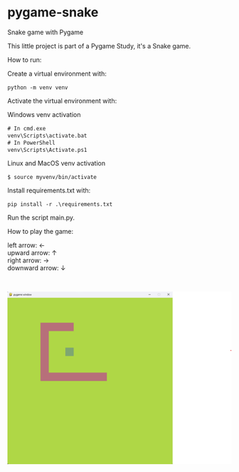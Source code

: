 # pygame-snake

Snake game with Pygame

This little project is part of a Pygame Study, it's a Snake game.

How to run:

Create a virtual environment with: 

    python -m venv venv

Activate the virtual environment with:

Windows venv activation

    # In cmd.exe
    venv\Scripts\activate.bat
    # In PowerShell
    venv\Scripts\Activate.ps1

Linux and MacOS venv activation

    $ source myvenv/bin/activate

Install requirements.txt with:

    pip install -r .\requirements.txt

Run the script main.py.

How to play the game:

left arrow: &#8592; <br>
upward arrow: &#8593; <br>
right arrow: &#8594; <br>
downward arrow: &#8595; <br>

<br>

![alt text](image/image.png)

<br>
